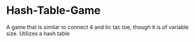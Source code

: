 # Hash-Table-Game
A game that is similar to connect 4 and tic tac toe, though it is of variable size. Utilizes a hash table
